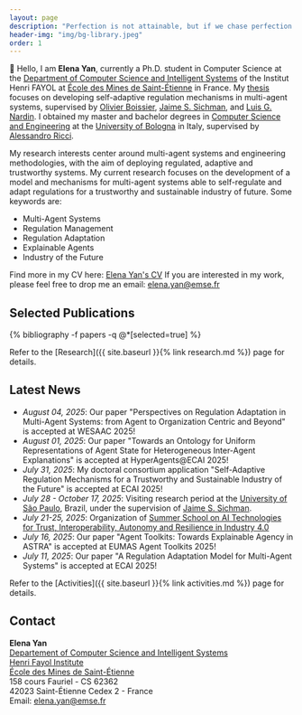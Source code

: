 ```yaml
---
layout: page
description: "Perfection is not attainable, but if we chase perfection we can catch excellence."
header-img: "img/bg-library.jpeg"
order: 1
---
```


👋 Hello, I am **Elena Yan**, currently a Ph.D. student in Computer Science at the [Department of Computer Science and Intelligent Systems](https://www.mines-stetienne.fr/recherche/centres-et-departements/departement-informatique-et-systemes-intelligents/) of the Institut Henri FAYOL at [École des Mines de Saint-Étienne](https://www.mines-stetienne.fr/en/) in France. 
My [thesis](https://theses.fr/s394631) focuses on developing self-adaptive regulation mechanisms in multi-agent systems, supervised by [Olivier Boissier](https://www.emse.fr/~boissier/), [Jaime S. Sichman](https://www2.pcs.usp.br/~jaime/index_engl.html), and [Luis G. Nardin](https://gustavo.nardin.info). I obtained my master and bachelor degrees in [Computer Science and Engineering](https://corsi.unibo.it/2cycle/ComputerScienceEngineering) at the [University of Bologna](https://www.unibo.it/en/homepage) in Italy, supervised by [Alessandro Ricci](https://www.unibo.it/sitoweb/a.ricci/en).

My research interests center around multi-agent systems and engineering methodologies, with the aim of deploying regulated, adaptive and trustworthy systems. My current research focuses on the development of a model and mechanisms for multi-agent systems able to self-regulate and adapt regulations for a trustworthy and sustainable industry of future. Some keywords are:

- Multi-Agent Systems
- Regulation Management
- Regulation Adaptation
- Explainable Agents
- Industry of the Future

Find more in my CV here: [Elena Yan's CV](assets/pdf/yan_elena_cv_latest.pdf) If you are interested in my work, please feel free to drop me an email: [elena.yan@emse.fr](mailto:elena.yan@emse.fr)


## Selected Publications

<div class="publications">{% bibliography -f papers -q @*[selected=true] %}</div>

Refer to the [Research]({{ site.baseurl }}{% link research.md %}) page for details.

## Latest News
- _August 04, 2025_: Our paper "Perspectives on Regulation Adaptation in Multi-Agent Systems: from Agent to Organization Centric and Beyond" is accepted at WESAAC 2025!
- _August 01, 2025_: Our paper "Towards an Ontology for Uniform Representations of Agent State for Heterogeneous Inter-Agent Explanations" is accepted at HyperAgents@ECAI 2025!
-  _July 31, 2025_: My doctoral consortium application "Self-Adaptive Regulation Mechanisms for a Trustworthy and Sustainable Industry of the Future" is accepted at ECAI 2025!
- _July 28 - October 17, 2025_: Visiting research period at the [University of São Paulo](https://www5.usp.br/), Brazil, under the supervision of [Jaime S. Sichman](https://www2.pcs.usp.br/~jaime/index_engl.html).
- _July 21-25, 2025_: Organization of [Summer School on AI Technologies for Trust, Interoperability, Autonomy and Resilience in Industry 4.0](https://ci.mines-stetienne.fr/ai4industry/2025/)
-  _July 16, 2025_: Our paper "Agent Toolkits: Towards Explainable Agency in ASTRA" is accepted at EUMAS Agent Toolkits 2025!
- _July 11, 2025_: Our paper "A Regulation Adaptation Model for Multi-Agent Systems" is accepted at ECAI 2025!

Refer to the [Activities]({{ site.baseurl }}{% link activities.md %}) page for details.

## Contact

**Elena Yan**<br/>
[Departement of Computer Science and Intelligent Systems](https://www.mines-stetienne.fr/recherche/departements/departement-informatique-et-systemes-intelligents/)<br/>
[Henri Fayol Institute](https://fayol.wp.imt.fr/)<br/>
[École des Mines de Saint-Étienne](https://www.mines-stetienne.fr)<br/>
158 cours Fauriel - CS 62362<br/>
42023 Saint-Étienne Cedex 2 - France<br/>
Email: [elena.yan@emse.fr](mailto:elena.yan@emse.fr)
